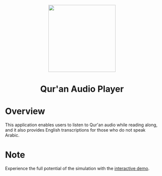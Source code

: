 <p align="center"><img src="https://github.com/user-attachments/assets/24697d32-eea1-44cb-9d96-596139ca8b5b" width="220"></p>
<h1 align="center">Qur'an Audio Player</h1>
<h1>Overview</h1>
<p>This application enables users to listen to Qur'an audio while reading along, and it also provides English transcriptions for those who do not speak Arabic.</p>
<h1>Note</h1>
<p>Experience the full potential of the simulation with the <a href="">interactive demo</a>.</p>
